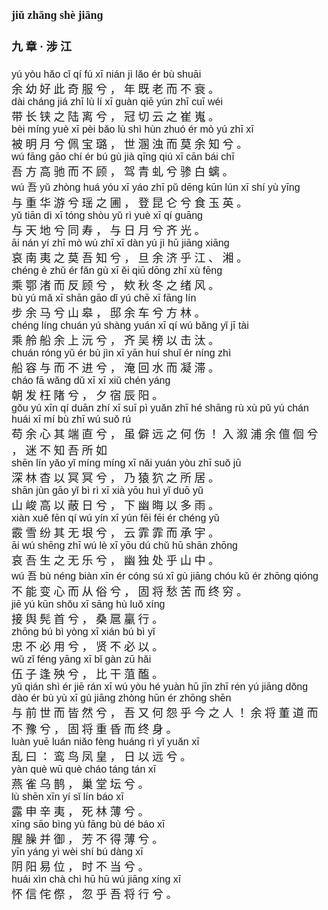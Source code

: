 <font face=楷体 size=4>


#### jiǔ zhānɡ shè  jiānɡ  
#### 九  章 ·  涉  江  

<font face=Arial size=3>yú  yòu  hǎo  cǐ  qí  fú  xī  nián  jì  lǎo  ér  bù  shuāi  </font>  
余  幼  好  此  奇  服  兮 ，  年  既  老  而  不  衰 。  
<font face=Arial size=3>dài  chánɡ  jiá  zhī  lù  lí  xī  ɡuàn  qiē  yún  zhī  cuī  wéi  </font>  
带  长  铗  之  陆  离  兮 ，  冠  切  云  之  崔  嵬 。  
<font face=Arial size=3>bèi  mínɡ  yuè  xī  pèi  bǎo  lù  shì  hùn  zhuó  ér  mò  yú  zhī  xī  </font>  
被  明  月  兮  佩  宝  璐 ，  世  溷  浊  而  莫  余  知  兮 。  
<font face=Arial size=3>wú  fānɡ  ɡāo  chí  ér  bú  ɡù  jià  qīnɡ  qiú  xī  cān  bái  chī  </font>  
吾  方  高  驰  而  不  顾 ，  驾  青  虬  兮  骖  白  螭 。  
<font face=Arial size=3>wú 吾  yǔ  zhònɡ  huá  yóu  xī  yáo  zhī  pǔ  dēnɡ  kūn  lún  xī  shí  yù  yīnɡ  </font>  
与  重  华  游  兮  瑶  之  圃 ，  登  昆  仑  兮  食  玉  英 。  
<font face=Arial size=3>yǔ  tiān  dì  xī  tónɡ  shòu  yǔ  rì  yuè  xī  qí  ɡuānɡ  </font>  
与  天  地  兮  同  寿 ，  与  日  月  兮  齐  光 。  
<font face=Arial size=3>āi  nán  yí  zhī  mò  wú  zhī  xī  dàn  yú  jì  hū  jiānɡ  xiānɡ  </font>  
哀  南  夷  之  莫  吾  知  兮 ，  旦  余  济  乎  江 、  湘 。  
<font face=Arial size=3>chénɡ  è  zhǔ  ér  fǎn  ɡù  xī  ěi  qiū  dōnɡ  zhī  xù  fēnɡ  </font>  
乘  鄂  渚  而  反  顾  兮 ，  欸  秋  冬  之  绪  风 。  
<font face=Arial size=3>bù  yú  mǎ  xī  shān  ɡāo  dǐ  yú  chē  xī  fānɡ  lín  </font>  
步  余  马  兮  山  皋 ，  邸  余  车  兮  方  林 。  
<font face=Arial size=3>chénɡ  línɡ  chuán  yú  shànɡ  yuán  xī  qí  wú  bǎnɡ  yǐ  jī  tài  </font>  
乘  舲  船  余  上  沅  兮 ，  齐  吴  榜  以  击  汰 。  
<font face=Arial size=3>chuán  rónɡ  yǔ  ér  bù  jìn  xī  yān  huí  shuǐ  ér  nínɡ  zhì  </font>  
船  容  与  而  不  进  兮 ，  淹  回  水  而  凝  滞 。  
<font face=Arial size=3>cháo  fā  wǎnɡ  dǔ  xī  xī  xiǔ  chén  yánɡ  </font>  
朝  发  枉  陼  兮 ，  夕  宿  辰  阳 。  
<font face=Arial size=3>ɡǒu  yú  xīn  qí  duān  zhí  xī  suī  pì  yuǎn  zhī  hé  shānɡ  rù  xù  pǔ  yú  chán  huái  xī  mí  bù  zhī  wú  suǒ  rú  </font>  
苟  余  心  其  端  直  兮 ，  虽  僻  远  之  何  伤 ！  入  溆  浦  余  儃  佪  兮 ，  迷  不  知  吾  所  如   
<font face=Arial size=3>shēn  lín  yǎo  yǐ  mínɡ  mínɡ  xī  nǎi  yuán  yòu  zhī  suǒ  jū  </font>  
深  林  杳  以  冥  冥  兮 ，  乃  猿  狖  之  所  居 。  
<font face=Arial size=3>shān  jùn  ɡāo  yǐ  bì  rì  xī  xià  yōu  huì  yǐ  duō  yǔ  </font>  
山  峻  高  以  蔽  日  兮 ，  下  幽  晦  以  多  雨 。  
<font face=Arial size=3>xiàn  xuě  fēn  qí  wú  yín  xī  yún  fēi  fēi  ér  chénɡ  yǔ  </font>  
霰  雪  纷  其  无  垠  兮 ，  云  霏  霏  而  承  宇 。  
<font face=Arial size=3>āi  wú  shēnɡ  zhī  wú  lè  xī  yōu  dú  chǔ  hū  shān  zhōnɡ  </font>  
哀  吾  生  之  无  乐  兮 ，  幽  独  处  乎  山  中 。  
<font face=Arial size=3>wú 吾  bù  nénɡ  biàn  xīn  ér  cónɡ  sú  xī  ɡù  jiānɡ  chóu  kǔ ér  zhōnɡ  qiónɡ  </font>  
不  能  变  心  而  从  俗  兮 ，  固  将  愁  苦  而  终  穷 。  
<font face=Arial size=3>jiē  yú  kūn  shǒu  xī  sānɡ  hù  luǒ  xínɡ  </font>  
接  舆  髡  首  兮 ，  桑  扈  臝  行 。  
<font face=Arial size=3>zhōnɡ  bú  bì  yònɡ  xī  xián  bú  bì  yǐ  </font>  
忠  不  必  用  兮 ，  贤  不  必  以 。  
<font face=Arial size=3>wǔ  zǐ  fénɡ  yānɡ  xī  bǐ  ɡàn  zū  hǎi  </font>  
伍  子  逢  殃  兮 ，  比  干  菹  醢 。  
<font face=Arial size=3>yǔ  qián  shì  ér  jiē  rán  xī  wú  yòu  hé  yuàn  hū  jīn  zhī  rén  yú  jiānɡ  dǒnɡ  dào  ér  bù  yù  xī  ɡù  jiānɡ  zhònɡ  hūn  ér  zhōnɡ  shēn  </font>  
与  前  世  而  皆  然  兮 ，  吾  又  何  怨  乎  今  之  人 ！  余  将  董  道  而  不  豫  兮 ，  固  将  重  昏  而  终  身 。  
<font face=Arial size=3>luàn  yuē  luán  niǎo  fènɡ  huánɡ  rì  yǐ  yuǎn  xī  </font>  
乱  曰 ：  鸾  鸟  凤  皇 ，  日  以  远  兮 。  
<font face=Arial size=3>yàn  què  wū  què  cháo  tánɡ  tán  xī  </font>  
燕  雀  乌  鹊 ，  巢  堂  坛  兮 。  
<font face=Arial size=3>lù  shēn  xīn  yí  sǐ  lín  báo  xī  </font>  
露  申  辛  夷 ，  死  林  薄  兮 。  
<font face=Arial size=3>xīnɡ  sāo  bìnɡ  yù  fānɡ  bù  dé  báo  xī  </font>  
腥  臊  并  御 ，  芳  不  得  薄  兮 。  
<font face=Arial size=3>yīn  yánɡ  yì  wèi  shí  bú  dànɡ  xī  </font>  
阴  阳  易  位 ，  时  不  当  兮 。  
<font face=Arial size=3>huái  xìn  chà  chì  hū  hū  wú  jiānɡ  xínɡ  xī  </font>  
怀  信  侘  傺 ，  忽  乎  吾  将  行  兮 。  




</font>